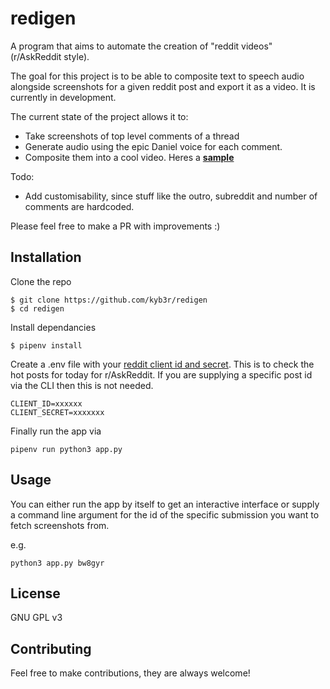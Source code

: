 # redigen

A program that aims to automate the creation of "reddit videos" (r/AskReddit style).

The goal for this project is to be able to composite text to speech audio alongside screenshots for a given reddit post and export it as a video. It is currently in development. 

The current state of the project allows it to:
- Take screenshots of top level comments of a thread
- Generate audio using the epic Daniel voice for each comment. 
- Composite them into a cool video. Heres a [**sample**](https://youtu.be/qaQhsALt8mk)

Todo:
- Add customisability, since stuff like the outro, subreddit and number of comments are hardcoded. 

Please feel free to make a PR with improvements :)

## Installation

Clone the repo

```console
$ git clone https://github.com/kyb3r/redigen
$ cd redigen
```

Install dependancies
```console
$ pipenv install
```

Create a .env file with your [reddit client id and secret](https://praw.readthedocs.io/en/latest/getting_started/quick_start.html). This is to check the hot posts for today for r/AskReddit. If you are supplying a specific post id via the CLI then this is not needed. 
```env
CLIENT_ID=xxxxxx
CLIENT_SECRET=xxxxxxx
```

Finally run the app via
```
pipenv run python3 app.py
```

## Usage
You can either run the app by itself to get an interactive interface or supply a command line argument for the id of the specific submission you want to fetch screenshots from. 

e.g. 
```
python3 app.py bw8gyr
```


## License 

GNU GPL v3

## Contributing

Feel free to make contributions, they are always welcome!

